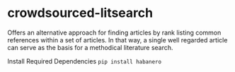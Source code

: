 # crowdsourced-litsearch
Offers an alternative approach for finding articles by rank listing common references within a set of articles. In that way, a single well regarded article can serve as the basis for a methodical literature search.

Install Required Dependencies
`pip install habanero`
